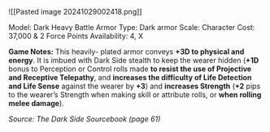 ![[Pasted image 20241029002418.png]]

Model: Dark Heavy Battle Armor
Type: Dark armor
Scale: Character
Cost: 37,000 & 2 Force Points
Availability: 4, X

**Game Notes:** 
This heavily- plated armor conveys **+3D to physical and energy**. It is imbued with Dark Side stealth to keep the wearer hidden (**+1D** bonus to Perception or Control rolls made **to resist the use of Projective and Receptive Telepathy**, and **increases the difficulty of Life Detection and Life Sense** against the wearer by **+3**) and **increases Strength** (**+2** pips to the wearer’s Strength when making skill or attribute rolls, or **when rolling melee damage**).

*Source: The Dark Side Sourcebook (page 61)*

